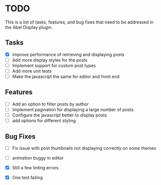 # TODO

This is a list of tasks, features, and bug fixes that need to be addressed in the Abel Display plugin.

## Tasks

- [x] Improve performance of retrieving and displaying posts
- [ ] Add more display styles for the posts
- [ ] Implement support for custom post types
- [ ] Add more unit tests
- [ ] Make the javascript the same for editor and front end

## Features

- [ ] Add an option to filter posts by author
- [ ] Implement pagination for displaying a large number of posts
- [ ] Configure the javascript better to display posts
- [ ] add options for different styling

## Bug Fixes

- [ ] Fix issue with post thumbnails not displaying correctly on some themes
- [ ] animation buggy in editor
- [x] Still a few linting errors
- [x] One test failing

